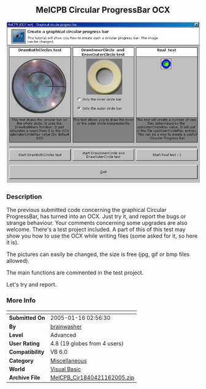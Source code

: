 ﻿<div align="center">

## MelCPB Circular ProgressBar OCX

<img src="PIC20051151541234205.jpg">
</div>

### Description

The previous submitted code concerning the graphical Circular ProgressBar, has turned into an OCX. Just try it, and report the bugs or strange behaviour. Your comments concerning some upgrades are also welcome. There's a test project included. A part of this of this test may show you how to use the OCX while writing files (some asked for it, so here it is).

The pictures can easily be changed, the size is free (jpg, gif or bmp files allowed).

The main functions are commented in the test project.

Let's try and report.
 
### More Info
 


<span>             |<span>
---                |---
**Submitted On**   |2005-01-16 02:56:30
**By**             |[brainwasher](https://github.com/Planet-Source-Code/PSCIndex/blob/master/ByAuthor/brainwasher.md)
**Level**          |Advanced
**User Rating**    |4.8 (19 globes from 4 users)
**Compatibility**  |VB 6\.0
**Category**       |[Miscellaneous](https://github.com/Planet-Source-Code/PSCIndex/blob/master/ByCategory/miscellaneous__1-1.md)
**World**          |[Visual Basic](https://github.com/Planet-Source-Code/PSCIndex/blob/master/ByWorld/visual-basic.md)
**Archive File**   |[MelCPB\_Cir1840421162005\.zip](https://github.com/Planet-Source-Code/brainwasher-melcpb-circular-progressbar-ocx__1-58298/archive/master.zip)








